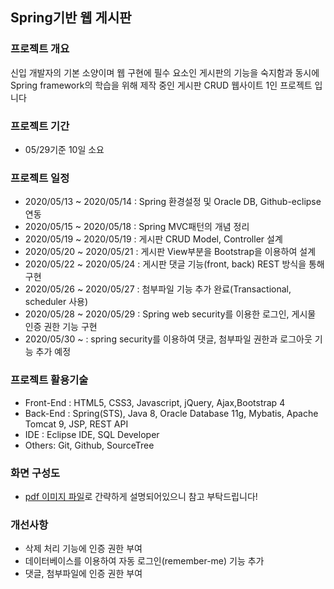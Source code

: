 ## Spring기반 웹 게시판 

### 프로젝트 개요
 신입 개발자의 기본 소양이며 웹 구현에 필수 요소인 게시판의 기능을 숙지함과 동시에 Spring framework의 학습을 위해 제작 중인 게시판 CRUD 웹사이트 1인 프로젝트 입니다

### 프로젝트 기간
* 05/29기준 10일 소요

### 프로젝트 일정
- 2020/05/13 ~ 2020/05/14 : Spring 환경설정 및 Oracle DB, Github-eclipse연동
- 2020/05/15 ~ 2020/05/18 : Spring MVC패턴의 개념 정리
- 2020/05/19 ~ 2020/05/19 : 게시판 CRUD Model, Controller 설계
- 2020/05/20 ~ 2020/05/21 : 게시판 View부분을 Bootstrap을 이용하여 설계
- 2020/05/22 ~ 2020/05/24 : 게시판 댓글 기능(front, back) REST 방식을 통해 구현
- 2020/05/26 ~ 2020/05/27 : 첨부파일 기능 추가 완료(Transactional, scheduler 사용) 
- 2020/05/28 ~ 2020/05/29 : Spring web security를 이용한 로그인, 게시물 인증 권한 기능 구현
- 2020/05/30 ~  : spring security를 이용하여 댓글, 첨부파일 권한과 로그아웃 기능 추가 예정

### 프로젝트 활용기술
- Front-End : HTML5, CSS3, Javascript, jQuery, Ajax,Bootstrap 4
- Back-End : Spring(STS), Java 8, Oracle Database 11g, Mybatis, Apache Tomcat 9, JSP, REST API
- IDE : Eclipse IDE, SQL Developer
- Others: Git, Github, SourceTree


### 화면 구성도
- [pdf 이미지 파일](SpringProjectImage.pdf)로 간략하게 설명되어있으니 참고 부탁드립니다!

### 개선사항
- 삭제 처리 기능에 인증 권한 부여 
- 데이터베이스를 이용하여 자동 로그인(remember-me) 기능 추가
- 댓글, 첨부파일에 인증 권한 부여 
